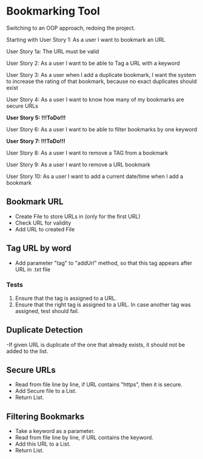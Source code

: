 # Bookmarking Tool
Switching to an OOP approach, redoing the project.

Starting with User Story 1: As a user I want to bookmark an URL

User Story 1a: The URL must be valid

User Story 2: As a user I want to be able to Tag a URL with a keyword

User Story 3: As a user when I add a duplicate bookmark, I want the system to increase the rating of that bookmark, because no exact duplicates should exist

User Story 4: As a user I want to know how many of my bookmarks are secure URLs

**User Story 5: !!!ToDo!!!**

User Story 6: As a user I want to be able to filter bookmarks by one keyword

**User Story 7: !!!ToDo!!!**

User Story 8: As a user I want to remove a TAG from a bookmark

User Story 9: As a user I want to remove a URL bookmark

User Story 10: As a user I want to add a current date/time when I add a bookmark




## Bookmark URL

- Create File to store URLs in (only for the first URL)
- Check URL for validity
- Add  URL to created File


## Tag URL by word

- Add parameter "tag" to "addUrl" method, so that this tag appears after URL in .txt file
  
### Tests
1. Ensure that the tag is assigned to a URL.
2. Ensure that the right tag is assigned to a URL. In case another tag was assigned, test should fail.

## Duplicate Detection
-If given URL is duplicate of the one that already exists, it should not be added to the list.


## Secure URLs
- Read from file line by line, if URL contains "https", then it is secure.
- Add Secure file to a List.
- Return List.

## Filtering Bookmarks
- Take a keyword as a parameter.
- Read from file line by line, if URL contains the keyword.
- Add this URL to a List.
- Return List.
